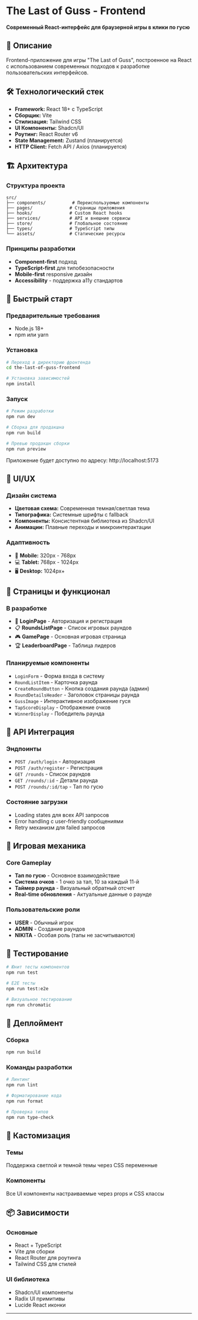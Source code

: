 # The Last of Guss - Frontend

**Современный React-интерфейс для браузерной игры в клики по гусю**

## 🎯 Описание

Frontend-приложение для игры "The Last of Guss", построенное на React с использованием современных подходов к разработке пользовательских интерфейсов.

## 🛠 Технологический стек

- **Framework:** React 18+ с TypeScript
- **Сборщик:** Vite
- **Стилизация:** Tailwind CSS
- **UI Компоненты:** Shadcn/UI
- **Роутинг:** React Router v6
- **State Management:** Zustand (планируется)
- **HTTP Client:** Fetch API / Axios (планируется)

## 🏗 Архитектура

### Структура проекта

```
src/
├── components/          # Переиспользуемые компоненты
├── pages/              # Страницы приложения
├── hooks/              # Custom React hooks
├── services/           # API и внешние сервисы
├── store/              # Глобальное состояние
├── types/              # TypeScript типы
└── assets/             # Статические ресурсы
```

### Принципы разработки

- **Component-first** подход
- **TypeScript-first** для типобезопасности
- **Mobile-first** responsive дизайн
- **Accessibility** - поддержка a11y стандартов

## 🚀 Быстрый старт

### Предварительные требования

- Node.js 18+
- npm или yarn

### Установка

```bash
# Переход в директорию фронтенда
cd the-last-of-guss-frontend

# Установка зависимостей
npm install
```

### Запуск

```bash
# Режим разработки
npm run dev

# Сборка для продакшна
npm run build

# Превью продакшн сборки
npm run preview
```

Приложение будет доступно по адресу: http://localhost:5173

## 🎨 UI/UX

### Дизайн система

- **Цветовая схема:** Современная темная/светлая тема
- **Типографика:** Системные шрифты с fallback
- **Компоненты:** Консистентная библиотека из Shadcn/UI
- **Анимации:** Плавные переходы и микроинтерактации

### Адаптивность

- 📱 **Mobile:** 320px - 768px
- 💻 **Tablet:** 768px - 1024px
- 🖥 **Desktop:** 1024px+

## 📱 Страницы и функционал

### В разработке

- 🔐 **LoginPage** - Авторизация и регистрация
- 📋 **RoundsListPage** - Список игровых раундов
- 🎮 **GamePage** - Основная игровая страница
- 🏆 **LeaderboardPage** - Таблица лидеров

### Планируемые компоненты

- `LoginForm` - Форма входа в систему
- `RoundListItem` - Карточка раунда
- `CreateRoundButton` - Кнопка создания раунда (админ)
- `RoundDetailsHeader` - Заголовок страницы раунда
- `GussImage` - Интерактивное изображение гуся
- `TapScoreDisplay` - Отображение очков
- `WinnerDisplay` - Победитель раунда

## 🔄 API Интеграция

### Эндпоинты

- `POST /auth/login` - Авторизация
- `POST /auth/register` - Регистрация
- `GET /rounds` - Список раундов
- `GET /rounds/:id` - Детали раунда
- `POST /rounds/:id/tap` - Тап по гусю

### Состояние загрузки

- Loading states для всех API запросов
- Error handling с user-friendly сообщениями
- Retry механизм для failed запросов

## 🎯 Игровая механика

### Core Gameplay

- **Тап по гусю** - Основное взаимодействие
- **Система очков** - 1 очко за тап, 10 за каждый 11-й
- **Таймер раунда** - Визуальный обратный отсчет
- **Real-time обновления** - Актуальные данные о раунде

### Пользовательские роли

- **USER** - Обычный игрок
- **ADMIN** - Создание раундов
- **NIKITA** - Особая роль (тапы не засчитываются)

## 🧪 Тестирование

```bash
# Юнит тесты компонентов
npm run test

# E2E тесты
npm run test:e2e

# Визуальное тестирование
npm run chromatic
```

## 🚀 Деплоймент

### Сборка

```bash
npm run build
```

### Команды разработки

```bash
# Линтинг
npm run lint

# Форматирование кода
npm run format

# Проверка типов
npm run type-check
```

## 🎨 Кастомизация

### Темы

Поддержка светлой и темной темы через CSS переменные

### Компоненты

Все UI компоненты настраиваемые через props и CSS классы

## 📦 Зависимости

### Основные

- React + TypeScript
- Vite для сборки
- React Router для роутинга
- Tailwind CSS для стилей

### UI библиотека

- Shadcn/UI компоненты
- Radix UI примитивы
- Lucide React иконки

---
